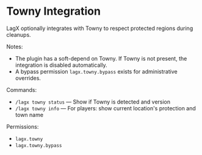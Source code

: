 # Towny Integration

LagX optionally integrates with Towny to respect protected regions during cleanups.

Notes:

- The plugin has a soft-depend on Towny. If Towny is not present, the integration is disabled automatically.
- A bypass permission `lagx.towny.bypass` exists for administrative overrides.

Commands:

- `/lagx towny status` — Show if Towny is detected and version
- `/lagx towny info` — For players: show current location's protection and town name

Permissions:

- `lagx.towny`
- `lagx.towny.bypass`
